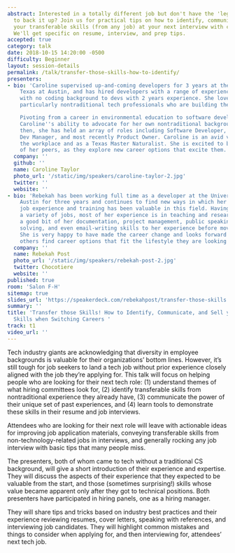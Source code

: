 ```yaml
---
abstract: Interested in a totally different job but don't have the 'legitimate' experience
  to back it up? Join us for practical tips on how to identify, communicate, and sell
  your transferable skills (from any job) at your next interview with confidence!
  We'll get specific on resume, interview, and prep tips.
accepted: true
category: talk
date: 2018-10-15 14:20:00 -0500
difficulty: Beginner
layout: session-details
permalink: /talk/transfer-those-skills-how-to-identify/
presenters:
- bio: 'Caroline supervised up-and-coming developers for 3 years at the University of
    Texas at Austin, and has hired developers with a range of experience from trainees
    with no coding background to devs with 2 years experience. She loves mentoring,
    particularly nontraditional tech professionals who are building their careers!

    Pivoting from a career in environmental education to software development stretched
    Caroline''s ability to advocate for her own nontraditional background. Since
    then, she has held an array of roles including Software Developer, Training Coordinator,
    Dev Manager, and most recently Product Owner. Caroline is an avid volunteer in
    the workplace and as a Texas Master Naturalist. She is excited to build the confidence
    of her peers, as they explore new career options that excite them.'
  company: ''
  github: ''
  name: Caroline Taylor
  photo_url: '/static/img/speakers/caroline-taylor-2.jpg'
  twitter: ''
  website: ''
- bio: 'Rebekah has been working full time as a developer at the University of Texas at
    Austin for three years and continues to find new ways in which her seemingly unrelated
    job experience and training has been valuable in this field. Having worked in
    a variety of jobs, most of her experience is in teaching and research. She owes
    a good bit of her documentation, project management, public speaking, problem
    solving, and even email-writing skills to her experience before moving to tech.
    She is very happy to have made the career change and looks forward to helping
    others find career options that fit the lifestyle they are looking for.'
  company: ''
  name: Rebekah Post
  photo_url: '/static/img/speakers/rebekah-post-2.jpg'
  twitter: Chocotiere
  website: ''
published: true
room: 'Salon F-H'
sitemap: true
slides_url: 'https://speakerdeck.com/rebekahpost/transfer-those-skills'
summary: ''
title: 'Transfer those Skills! How to Identify, Communicate, and Sell your Transferable
  Skills when Switching Careers '
track: t1
video_url: ''
---
```


Tech industry giants are acknowledging that diversity in employee backgrounds is valuable for their organizations’ bottom lines. However, it’s still tough for job seekers to land a tech job without prior experience closely aligned with the job they’re applying for. This talk will focus on helping people who are looking for their next tech role:
(1) understand themes of what hiring committees look for,
(2) identify transferable skills from nontraditional experience they already have,
(3) communicate the power of their unique set of past experiences, and
(4) learn tools to demonstrate these skills in their resume and job interviews.

Attendees who are looking for their next role will leave with actionable ideas for improving job application materials, conveying transferable skills from non-technology-related jobs in interviews, and generally rocking any job interview with basic tips that many people miss.

The presenters, both of whom came to tech without a traditional CS background, will give a short introduction of their experience and expertise. They will discuss the aspects of their experience that they expected to be valuable from the start, and those (sometimes surprising!) skills whose value became apparent only after they got to technical positions. Both presenters have participated in hiring panels, one as a hiring manager.

They will share tips and tricks based on industry best practices and their experience reviewing resumes, cover letters, speaking with references, and interviewing job candidates. They will highlight common mistakes and things to consider when applying for, and then interviewing for, attendees’ next tech job.
